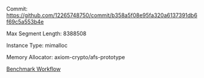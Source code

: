 
Commit: https://github.com/12265748750/commit/b358a5f08e95fa320a6137391db6f69c5a553b4e

Max Segment Length: 8388508

Instance Type: mimalloc

Memory Allocator: axiom-crypto/afs-prototype

[Benchmark Workflow](https://github.com/12265748750/actions/runs/)
